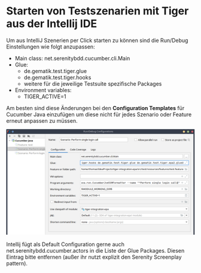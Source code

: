 # Starten von Testszenarien mit Tiger aus der Intellij IDE

Um aus IntelliJ Szenerien per Click starten zu können sind die Run/Debug Einstellungen wie folgt anzupassen:


* Main class: net.serenitybdd.cucumber.cli.Main
* Glue:
  * de.gematik.test.tiger.glue
  * de.gematik.test.tiger.hooks
  * weitere für die jeweilige Testsuite spezifische Packages
* Environment variables:
  * TIGER_ACTIVE=1

Am besten sind diese Änderungen bei den **Configuration Templates** für Cucumber Java einzufügen um diese nicht für jedes Szenario oder Feature erneut anpassen zu müssen.

![Run/Debug Einstellungen](images/tiger-intellij-run-settings.png)

Intellij fügt als Default Configuration gerne auch net.serenitybdd.cucumber.actors in die Liste der Glue Packages. 
Diesen Eintrag bitte entfernen (außer ihr nutzt explizit den Serenity Screenplay pattern). 
